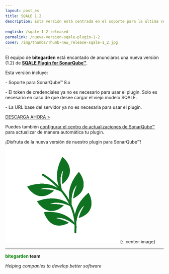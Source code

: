 ```yaml
---
layout: post_es
title: SQALE 1.2 
description: Esta versión está centrada en el soporte para la última versión de SonarQube™ (8.x) y otras mejoras internas.

english: /sqale-1-2-released
permalink: /nueva-version-sqale-plugin-1-2
cover: /img/thumbs/Thumb-new_release-sqale-1_2.jpg
---
```


El equipo de **bitegarden** está encantado de anunciaros una nueva versión (1.2) de [**SQALE Plugin for SonarQube™**](https://www.bitegarden.com/es/sonarqube-sqale). 

Esta versión incluye:

\- Soporte para SonarQube&trade; 8.x

\- El token de credenciales ya no es necesario para usar el plugin. Solo es necesario en caso de que desee cargar el viejo modelo SQALE.

\- La URL base del servidor ya no es necesaria para usar el plugin.

<a href="/es/sonarqube-sqale-trial-form" class="btn btn-primary btn-call-to-action fancybox">DESCARGA AHORA ></a>

Puedes también [configurar el centro de actualizaciones de SonarQube&trade;](/es/downloads/#update-center) para actualizar de manera automática tu plugin. 

¡Disfruta de la nueva versión de nuestro plugin para SonarQube™!


![sqale-logo](/img/portfolio/sonarqube-sqale.png){: .center-image}

---
**<span style="color: green">bitegarden</span> team**

_Helping companies to develop better software_
